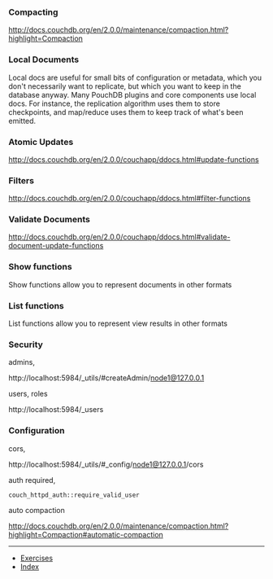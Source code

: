 ### Compacting

http://docs.couchdb.org/en/2.0.0/maintenance/compaction.html?highlight=Compaction

### Local Documents

Local docs are useful for small bits of configuration or metadata, which you don't necessarily want to replicate, but which you want to keep in the database anyway. Many PouchDB plugins and core components use local docs. For instance, the replication algorithm uses them to store checkpoints, and map/reduce uses them to keep track of what's been emitted.

### Atomic Updates

http://docs.couchdb.org/en/2.0.0/couchapp/ddocs.html#update-functions

### Filters

http://docs.couchdb.org/en/2.0.0/couchapp/ddocs.html#filter-functions

### Validate Documents

http://docs.couchdb.org/en/2.0.0/couchapp/ddocs.html#validate-document-update-functions

### Show functions

Show functions allow you to represent documents in other formats

### List functions

List functions allow you to represent view results in other formats

### Security

admins,

http://localhost:5984/_utils/#createAdmin/node1@127.0.0.1

users, roles

http://localhost:5984/_users

### Configuration

cors,

http://localhost:5984/_utils/#_config/node1@127.0.0.1/cors

auth required,

`couch_httpd_auth::require_valid_user`

auto compaction


http://docs.couchdb.org/en/2.0.0/maintenance/compaction.html?highlight=Compaction#automatic-compaction

---

* [Exercises](exercises)
* [Index](../)
